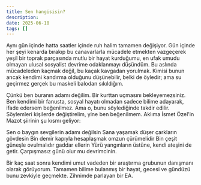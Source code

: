 ```yaml
---
title: Sen hangisisin?
description: 
date: 2025-06-18
tags: []
---
```

Aynı gün içinde hatta saatler içinde ruh halim tamamen değişiyor. Gün içinde her şeyi kenarda bırakıp bu canavarlarla mücadele etmekten vazgeçerek yeşil bir toprak parçasında mutlu bir hayat kurduğumu, en ufak umudu olmayan ulusal sosyalist devrime odaklanmayı düşündüm. Bu aslında mücadeleden kaçmak değil, bu kaçak kavgadan yorulmak. Kimisi bunun ancak kendimi kandırma olduğunu düşünebilir, belki de öyledir; ama su geçirmez gerçek bu maskeli balodan sıkıldığım. 

Çünkü ben buranın adamı değilim. Bir kurttan uçmasını bekleyemezsiniz. Ben kendimi bir fanusta, sosyal hayatı olmadan sadece bilime adayarak, ifade edersem beğenilmez. Ama o, bunu söylediğinde takdir edilir. Söylemleri kişilerde değiştirelim, yine ben beğenilmem. Aklıma İsmet Özel'in Mazot şiirinin şu kısmı geliyor:

Sen o baygın sevgilerin adamı değilsin
Sana yaşamak düşer çarkların gövdesin
Bin demir kapıyla hesaplaşmak omzun çürümelidir
Bin çeşit güneşle ovulmalıdır gaddar ellerin
Yürü yangınların üstüne, kendi ateşini de getir.
Çarpışmasız günü olur mu devrimcinin.

Bir kaç saat sonra kendimi umut vadeden bir araştırma grubunun danışmanı olarak görüyorum. Tamamen bilime bulanmış bir hayat, gecesi ve gündüzü bunu zevkiyle geçmekte. Zihnimde parlayan bir EA.  
